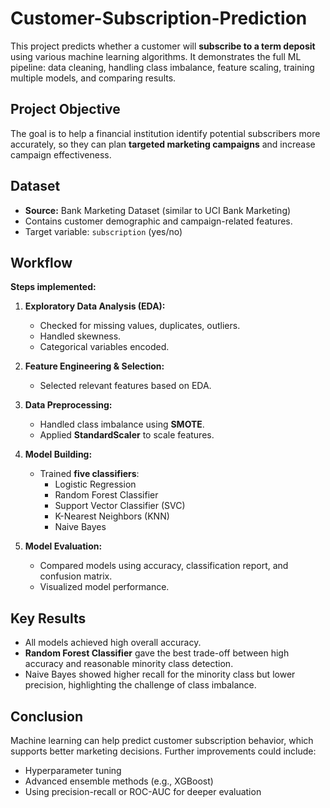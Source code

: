 # Customer-Subscription-Prediction

This project predicts whether a customer will **subscribe to a term deposit** using various machine learning algorithms. It demonstrates the full ML pipeline: data cleaning, handling class imbalance, feature scaling, training multiple models, and comparing results.

##  Project Objective

The goal is to help a financial institution identify potential subscribers more accurately, so they can plan **targeted marketing campaigns** and increase campaign effectiveness.

##  Dataset

- **Source:** Bank Marketing Dataset (similar to UCI Bank Marketing)
- Contains customer demographic and campaign-related features.
- Target variable: `subscription` (yes/no)

##  Workflow

**Steps implemented:**

1. **Exploratory Data Analysis (EDA):**
   - Checked for missing values, duplicates, outliers.
   - Handled skewness.
   - Categorical variables encoded.

2. **Feature Engineering & Selection:**
   - Selected relevant features based on EDA.

3. **Data Preprocessing:**
   - Handled class imbalance using **SMOTE**.
   - Applied **StandardScaler** to scale features.

4. **Model Building:**
   - Trained **five classifiers**:
     - Logistic Regression
     - Random Forest Classifier
     - Support Vector Classifier (SVC)
     - K-Nearest Neighbors (KNN)
     - Naive Bayes

5. **Model Evaluation:**
   - Compared models using accuracy, classification report, and confusion matrix.
   - Visualized model performance.

## Key Results

- All models achieved high overall accuracy.
- **Random Forest Classifier** gave the best trade-off between high accuracy and reasonable minority class detection.
- Naive Bayes showed higher recall for the minority class but lower precision, highlighting the challenge of class imbalance.

## Conclusion

Machine learning can help predict customer subscription behavior, which supports better marketing decisions. Further improvements could include:
- Hyperparameter tuning
- Advanced ensemble methods (e.g., XGBoost)
- Using precision-recall or ROC-AUC for deeper evaluation
